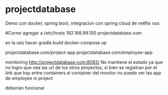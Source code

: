# projectdatabase
Demo con docker, spring boot, integracion con spring cloud de netflix oss


#Correr
agregar a /etc/hosts 
192.168.99.100  projectdatabase.com

en la raiz hacer
gradle build
docker-compose up

projectdatabase.com/project-app
projectdatabase.com/employee-app

monitoring
http://projectdatabase.com:8083/
No mantiene el estado ya que no logro que vea las url de los otros proyectos, si bien se registran por el link que hay entre containers el container del monitor no puede ver las app de employee ni project



deberian funcionar
